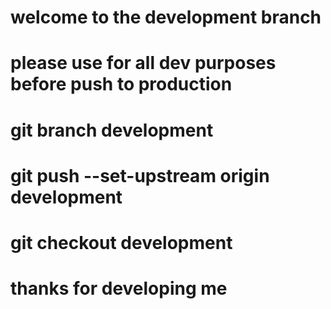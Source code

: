 
# welcome to the development branch
#
#
# please use for all dev purposes before push to production
#
# git branch development
# git push --set-upstream origin development
# git checkout development
#
#
#
#
#
#
# thanks for developing me

